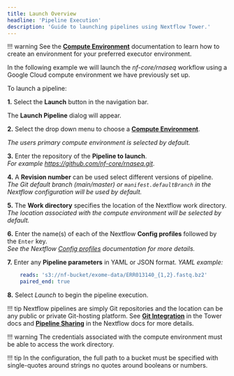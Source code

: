 ```yaml
---
title: Launch Overview
headline: 'Pipeline Execution'
description: 'Guide to launching pipelines using Nextflow Tower.'
---
```


!!! warning 
    See the [**Compute Environment**](/compute-envs/overview/) documentation to learn how to create an environment for your preferred executor environment.


In the following example we will launch the *nf-core/rnaseq* workflow using a Google Cloud compute environment we have previously set up.

To launch a pipeline:

**1.** Select the **Launch** button in the navigation bar.


The **Launch Pipeline** dialog will appear.

**2.** Select the drop down menu to choose a [**Compute Environment**](../../compute-envs/overview).  

*The users primary compute environment is selected by default.*


**3.** Enter the repository of the **Pipeline to launch**.  
*For example https://github.com/nf-core/rnaseq.git*.

**4.** A **Revision number** can be used select different versions of pipeline.  
*The Git default branch (main/master) or `manifest.defaultBranch` in the Nextflow configuration will be used by default.*

**5.** The **Work directory** specifies the location of the Nextflow work directory.  
*The location associated with the compute environment will be selected by default.*

**6.** Enter the name(s) of each of the Nextflow **Config profiles** followed by the `Enter` key.  
*See the Nextflow [Config profiles](https://www.nextflow.io/docs/latest/config.html?highlight=profiles#config-profiles) documentation for more details.*

**7.** Enter any **Pipeline parameters** in YAML or JSON format.
*YAML example:*

```yaml
    reads: 's3://nf-bucket/exome-data/ERR013140_{1,2}.fastq.bz2'  
    paired_end: true
```

**8.** Select *Launch* to begin the pipeline execution.

!!! tip 
    Nextflow pipelines are simply Git repositories and the location can be any public or private Git-hosting platform. See [**Git Integration**](../../git/overview/) in the Tower docs and [**Pipeline Sharing**](https://www.nextflow.io/docs/latest/sharing.html) in the Nextflow docs for more details.

!!! warning 
    The credentials associated with the compute environment must be able to access the work directory.

!!! tip 
    In the configuration, the full path to a bucket must be specified with single-quotes around strings no quotes around booleans or numbers.
